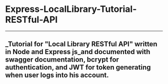 # Express-LocalLibrary-Tutorial-RESTful-API

---
_Tutorial for "Local Library RESTful API" written in Node and Express js_and documented with swagger documentation, bcrypt for authentication, and JWT for token generating when user logs into his account.
---
